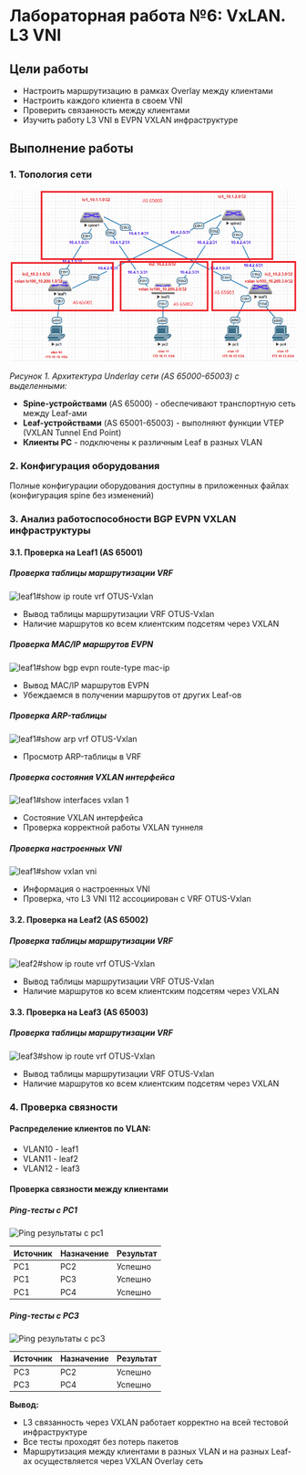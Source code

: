# Лабораторная работа №6: VxLAN. L3 VNI

## Цели работы
- Настроить маршрутизацию в рамках Overlay между клиентами
- Настроить каждого клиента в своем VNI
- Проверить связанность между клиентами
- Изучить работу L3 VNI в EVPN VXLAN инфраструктуре

## Выполнение работы

### 1. Топология сети
![Логическая схема сети с обозначением AS](https://github.com/lixadei/Otuslabs/blob/main/lab6/VxLAN%20EVPN%20L3-topo.png)

*Рисунок 1. Архитектура Underlay сети (AS 65000-65003) с выделенными:*
- **Spine-устройствами** (AS 65000) - обеспечивают транспортную сеть между Leaf-ами
- **Leaf-устройствами** (AS 65001-65003) - выполняют функции VTEP (VXLAN Tunnel End Point)
- **Клиенты PC** - подключены к различным Leaf в разных VLAN

### 2. Конфигурация оборудования
Полные конфигурации оборудования доступны в приложенных файлах (конфигурация spine без изменений)

### 3. Анализ работоспособности BGP EVPN VXLAN инфраструктуры

#### 3.1. Проверка на Leaf1 (AS 65001)

##### Проверка таблицы маршрутизации VRF
![leaf1#show ip route vrf OTUS-Vxlan](https://github.com/user-attachments/assets/9023c543-9571-4624-8a98-7285cb49bcc8)
- Вывод таблицы маршрутизации VRF OTUS-Vxlan
- Наличие маршрутов ко всем клиентским подсетям через VXLAN

##### Проверка MAC/IP маршрутов EVPN
![leaf1#show bgp evpn route-type mac-ip](https://github.com/user-attachments/assets/5a0123df-b764-4bd8-b7a9-9f89c993a096)
- Вывод MAC/IP маршрутов EVPN
- Убеждаемся в получении маршрутов от других Leaf-ов

##### Проверка ARP-таблицы
![leaf1#show arp vrf OTUS-Vxlan](https://github.com/user-attachments/assets/c046f03c-5b5b-4161-bcfe-b341768df645)
- Просмотр ARP-таблицы в VRF

##### Проверка состояния VXLAN интерфейса
![leaf1#show interfaces vxlan 1](https://github.com/user-attachments/assets/4e4b52a8-4cad-474e-885c-4a721f8e782a)
- Состояние VXLAN интерфейса
- Проверка корректной работы VXLAN туннеля

##### Проверка настроенных VNI
![leaf1#show vxlan vni](https://github.com/user-attachments/assets/44cf3f26-7d07-4211-a6ac-463301ca98f9)
- Информация о настроенных VNI
- Проверка, что L3 VNI 112 ассоциирован с VRF OTUS-Vxlan

#### 3.2. Проверка на Leaf2 (AS 65002)

##### Проверка таблицы маршрутизации VRF
![leaf2#show ip route vrf OTUS-Vxlan](https://github.com/user-attachments/assets/31d3dfd6-4ede-4006-a234-5d594088035a)
- Вывод таблицы маршрутизации VRF OTUS-Vxlan
- Наличие маршрутов ко всем клиентским подсетям через VXLAN

#### 3.3. Проверка на Leaf3 (AS 65003)

##### Проверка таблицы маршрутизации VRF
![leaf3#show ip route vrf OTUS-Vxlan](https://github.com/user-attachments/assets/57b0d1c5-6ec4-4cf7-8d3b-07fc3312a8e6)
- Вывод таблицы маршрутизации VRF OTUS-Vxlan
- Наличие маршрутов ко всем клиентским подсетям через VXLAN

### 4. Проверка связности

#### Распределение клиентов по VLAN:
- VLAN10 - leaf1  
- VLAN11 - leaf2  
- VLAN12 - leaf3  

#### Проверка связности между клиентами

##### Ping-тесты с PC1
![Ping результаты с pc1](https://github.com/user-attachments/assets/31907c8d-4abd-4409-a1ef-493323d9734c)

| Источник | Назначение | Результат  |
|----------|------------|------------|
| PC1      | PC2        | Успешно    |
| PC1      | PC3        | Успешно    |
| PC1      | PC4        | Успешно    |

##### Ping-тесты с PC3
![Ping результаты с pc3](https://github.com/user-attachments/assets/f4405754-3695-431d-9081-5d7502d1235b)

| Источник | Назначение | Результат  |
|----------|------------|------------|
| PC3      | PC2        | Успешно    | 
| PC3      | PC4        | Успешно    |

**Вывод:**  
- L3 связанность через VXLAN работает корректно на всей тестовой инфраструктуре
- Все тесты проходят без потерь пакетов
- Маршрутизация между клиентами в разных VLAN и на разных Leaf-ах осуществляется через VXLAN Overlay сеть
